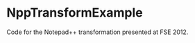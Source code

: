 NppTransformExample
===================

Code for the Notepad++ transformation presented at FSE 2012.